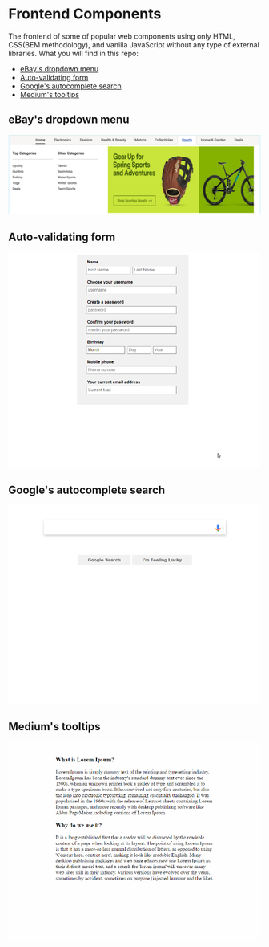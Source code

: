 # Frontend Components
The frontend of some of popular web components using only HTML, CSS(BEM methodology), and vanilla JavaScript without any type of external libraries.
What you will find in this repo:
* [eBay's dropdown menu](https://github.com/aashrafh/frontend-components/tree/master/eBay's-dropdown-menu)
* [Auto-validating form](https://github.com/aashrafh/frontend-components/tree/master/autovalidating-form)
* [Google's autocomplete search](https://github.com/aashrafh/frontend-components/tree/master/Google's-autocomplete-search)
* [Medium's tooltips](https://github.com/aashrafh/frontend-components/tree/master/Medium's-tooltips)

## eBay's dropdown menu
<div name="demo" align="center" width=1189px>
  <p align="center">
    <img src="https://github.com/aashrafh/frontend-components/blob/master/demos/eBay-dropdown.png" alt="eBay's dropdown menu">
  </p>
</div>

## Auto-validating form
  <div name="demo" align="center" width=1189px>
  <p align="center">
    <img src="https://github.com/aashrafh/frontend-components/blob/master/demos/autovalidating-form.gif" alt="Auto-validating form">
  </p>
  </div>
  
## Google's autocomplete search
  <div name="demo" align="center" width=1189px>
  <p align="center">
    <img src="https://github.com/aashrafh/frontend-components/blob/master/demos/autocomplete-search.gif" alt="Google's autocomplete search">
  </p>
  </div>
  
## Medium's tooltips
  <div name="demo" align="center" width=1189px>
  <p align="center"> 
    <img src="https://github.com/aashrafh/frontend-components/blob/master/demos/tooltip.gif" alt="Medium's tooltips">
  </p>
  </div>
